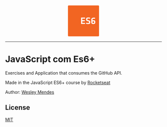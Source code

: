 <p align="center">
   <a href="https://github.com/WesGtoX/curso-js-es6">
     <img src="curso-javascript-es6.svg" alt="JavaScript com Es6+" title="JavaScript com Es6+" width="100">
   </a>
</p>

-----------------

# JavaScript com Es6+

Exercises and Application that consumes the GitHub API.

Made in the JavaScript ES6+ course by [Rocketseat](https://rocketseat.com.br/)

Author: [Wesley Mendes](https://github.com/WesGtoX)

## License ##

[MIT](LICENSE)
